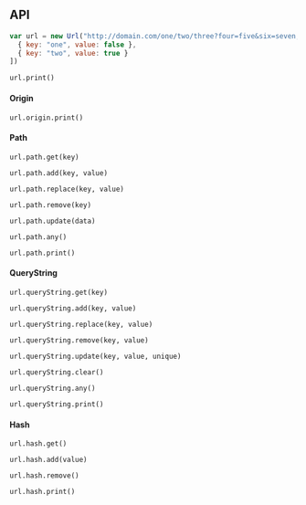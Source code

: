 ## API

```javascript
var url = new Url("http://domain.com/one/two/three?four=five&six=seven,eight#nine", [
  { key: "one", value: false },
  { key: "two", value: true }
])
```

`url.print()`

#### Origin

`url.origin.print()`

#### Path

`url.path.get(key)`

`url.path.add(key, value)`

`url.path.replace(key, value)`

`url.path.remove(key)`

`url.path.update(data)`

`url.path.any()`

`url.path.print()`

#### QueryString

`url.queryString.get(key)`

`url.queryString.add(key, value)`

`url.queryString.replace(key, value)`

`url.queryString.remove(key, value)`

`url.queryString.update(key, value, unique)`

`url.queryString.clear()`

`url.queryString.any()`

`url.queryString.print()`

#### Hash

`url.hash.get()`

`url.hash.add(value)`

`url.hash.remove()`

`url.hash.print()`
